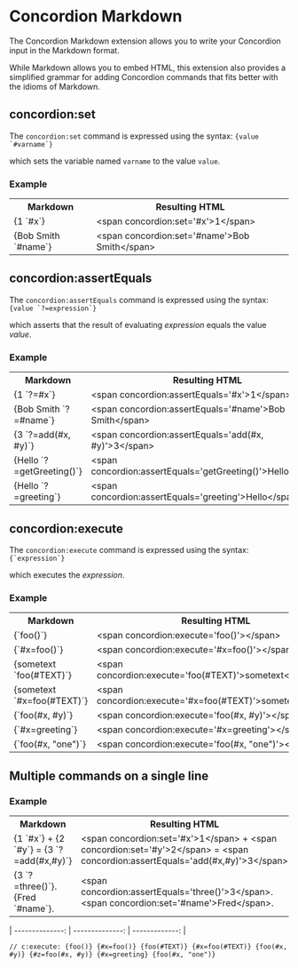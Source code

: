 # Concordion Markdown

The Concordion Markdown extension allows you to write your Concordion input in the Markdown format.

While Markdown allows you to embed HTML, this extension also provides a simplified grammar for adding Concordion commands that fits better with the idioms of Markdown.

## concordion:set

The `concordion:set` command is expressed using the syntax: ``{value `#varname`}``

which sets the variable named `varname` to the value `value`.

<div class="example">
  <h3>Example</h3>
  <table concordion:execute="#html=translate(#md)">
    <tr>
      <th concordion:set="#md">Markdown</th>
      <th concordion:assertEquals="#html">Resulting HTML</th>
    </tr>
    <tr>
      <td>{1 `#x`}</td>
      <td>&lt;span concordion:set='#x'&gt;1&lt;/span&gt;</td>
    </tr>
    <tr>
      <td>{Bob Smith `#name`}</td>
      <td>&lt;span concordion:set='#name'&gt;Bob Smith&lt;/span&gt;</td>
    </tr>
<!-- TODO escape    
    <tr>
      <td>{`code snippet` `#snippet`}</td>
      <td>&lt;span concordion:set='#snippet'&gt;`code snippet`&lt;/span&gt;</td>
    </tr>
-->    
  </table>
</div>

## concordion:assertEquals

The `concordion:assertEquals` command is expressed using the syntax: ``{value `?=expression`}``

which asserts that the result of evaluating _expression_ equals the value _value_.

<div class="example">
  <h3>Example</h3>
  <table concordion:execute="#html=translate(#md)">
    <tr>
      <th concordion:set="#md">Markdown</th>
      <th concordion:assertEquals="#html">Resulting HTML</th>
    </tr>
    <tr>
      <td>{1 `?=#x`}</td>
      <td>&lt;span concordion:assertEquals='#x'&gt;1&lt;/span&gt;</td>
    </tr>
    <tr>
      <td>{Bob Smith `?=#name`}</td>
      <td>&lt;span concordion:assertEquals='#name'&gt;Bob Smith&lt;/span&gt;</td>
    </tr>
    <tr>
      <td>{3 `?=add(#x, #y)`}</td>
      <td>&lt;span concordion:assertEquals='add(#x, #y)'&gt;3&lt;/span&gt;</td>
    </tr>
    <tr>
      <td>{Hello `?=getGreeting()`}</td>
      <td>&lt;span concordion:assertEquals='getGreeting()'&gt;Hello&lt;/span&gt;</td>
    </tr>
    <tr>
      <td>{Hello `?=greeting`}</td>
      <td>&lt;span concordion:assertEquals='greeting'&gt;Hello&lt;/span&gt;</td>
    </tr>
  </table>
</div>

## concordion:execute

The `concordion:execute` command is expressed using the syntax: ``{`expression`}``

which executes the _expression_.

<div class="example">
  <h3>Example</h3>
  <table concordion:execute="#html=translate(#md)">
    <tr>
      <th concordion:set="#md">Markdown</th>
      <th concordion:assertEquals="#html">Resulting HTML</th>
    </tr>
    <tr>
      <td>{`foo()`}</td>
      <td>&lt;span concordion:execute='foo()'&gt;&lt;/span&gt;</td>
    </tr>
    <tr>
      <td>{`#x=foo()`}</td>
      <td>&lt;span concordion:execute='#x=foo()'&gt;&lt;/span&gt;</td>
    </tr>
    <tr>
      <td>{sometext `foo(#TEXT)`}</td>
      <td>&lt;span concordion:execute='foo(#TEXT)'&gt;sometext&lt;/span&gt;</td>
    </tr>
    <tr>
      <td>{sometext `#x=foo(#TEXT)`}</td>
      <td>&lt;span concordion:execute='#x=foo(#TEXT)'&gt;sometext&lt;/span&gt;</td>
    </tr>
    <tr>
      <td>{`foo(#x, #y)`}</td>
      <td>&lt;span concordion:execute='foo(#x, #y)'&gt;&lt;/span&gt;</td>
    </tr>
    <tr>
      <td>{`#x=greeting`}</td>
      <td>&lt;span concordion:execute='#x=greeting'&gt;&lt;/span&gt;</td>
    </tr>
    <tr>
      <td>{`foo(#x, "one")`}</td>
      <td>&lt;span concordion:execute='foo(#x, "one")'&gt;&lt;/span&gt;</td>
    </tr>
  </table>
</div>

## Multiple commands on a single line

<div class="example">
  <h3>Example</h3>
  <table concordion:execute="#html=translate(#md)">
    <tr>
      <th concordion:set="#md">Markdown</th>
      <th concordion:assertEquals="#html">Resulting HTML</th>
    </tr>
    <tr>
      <td>{1 `#x`} + {2 `#y`} = {3 `?=add(#x,#y)`}</td>
      <td>&lt;span concordion:set='#x'&gt;1&lt;/span&gt; + &lt;span concordion:set='#y'&gt;2&lt;/span&gt; = &lt;span concordion:assertEquals='add(#x,#y)'&gt;3&lt;/span&gt;</td>
    </tr>
    <tr>
      <td>{3 `?=three()`}. {Fred `#name`}.</td>
      <td>&lt;span concordion:assertEquals='three()'&gt;3&lt;/span&gt;. &lt;span concordion:set='#name'&gt;Fred&lt;/span&gt;.</td>
    </tr>
  </table>
</div>

<!--
##Execute on a table

| {Number 1 `#x`} | {Number 2 `#y`} | {"Result" `?=#z`} |
-->
| --------------: | --------------: | -------------: |
<!--
|               1 |               0 |              1 |
|               1 |              -3 |             -2 |
[Example: Adding _Number 1_ to _Number 2_ equals the _Result_: {`#z=add(#x, #y)`}]
-->

    // c:execute: {foo()} {#x=foo()} {foo(#TEXT)} {#x=foo(#TEXT)} {foo(#x, #y)} {#z=foo(#x, #y)} {#x=greeting} {foo(#x, "one")}

